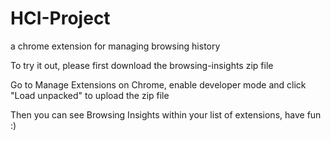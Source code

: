 # HCI-Project
 a chrome extension for managing browsing history
 
 To try it out, please first download the browsing-insights zip file
 
 Go to Manage Extensions on Chrome, enable developer mode and click "Load unpacked" to upload the zip file

 Then you can see Browsing Insights within your list of extensions, have fun :)
